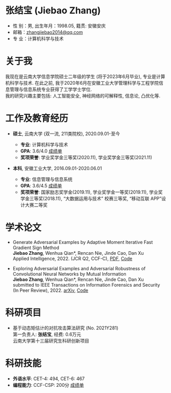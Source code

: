 # 张结宝 (Jiebao Zhang)


+ 性 别：男, 出生年月：1998.05, 籍贯: 安徽安庆
+ 邮箱：zhangjiebao2014@qq.com    
+ 专 业：计算机科学与技术
<!-- 手 机：12312341234,   -->
# 关于我
我现在是云南大学信息学院硕士二年级的学生 (将于2023年6月毕业), 专业是计算机科学与技术. 在此之前, 我于2020年6月在安徽工业大学管理科学与工程学院信息管理与信息系统专业获得了工学学士学位.
<br>
我的研究兴趣主要包括: 人工智能安全, 神经网络的可解释性, 信息论, 凸优化等.
<br>

# 工作及教育经历

+ **硕士**, 云南大学 (双一流, 211类院校),  2020.09.01-至今
  - **专业**: 计算机科学与技术
  - **GPA**: 3.6/4.0 [成绩单](./files/gradereport_YNU.pdf) 
  - **奖项荣誉**: 学业奖学金三等奖(2020.11), 学业奖学金三等奖(2021.11)        

+ **本科**, 安徽工业大学, 2016.09.01-2020.06.01
  - **专业**: 信息管理与信息系统
  - **GPA**: 3.6/4.5 [成绩单](./files/gradereport_AHUT.pdf) 
  - **奖项荣誉**: 国家励志奖学金(2019.11), 学业奖学金一等奖(2019.11), 学业奖学金三等奖(2018.11), “大数据运用与技术” 校赛三等奖, “移动互联 APP”设计大赛二等奖


# 学术论文

+ Generate Adversarial Examples by Adaptive Moment Iterative Fast Gradient Sign Method <br>
    **Jiebao Zhang**, Wenhua Qian*, Rencan Nie, Jinde Cao, Dan Xu <br>
    Applied Intelligence, 2022. (JCR Q2, CCF-C), [PDF](https://doi.org/10.1007/s10489-022-03437-z), [Code](https://github.com/wowotou1998/Adam-FGSM)

+ Exploring Adversarial Examples and Adversarial Robustness of Convolutional Neural Networks by Mutual Information <br>
    **Jiebao Zhang**, Wenhua Qian*, Rencan Nie, Jinde Cao, Dan Xu <br>
    submitted to IEEE Transactions on Information Forensics and Security (In Peer Review), 2022. 
    [arXiv](https://arxiv.org/abs/2207.05756), [Code](https://github.com/wowotou1998/exploring-adv-by-mutual-info)

# 科研项目

+ 基于动态矩估计的对抗攻击算法研究 (No. 2021Y281) <br>
  第一负责人: **张结宝**, 经费: 0.6万元 <br>
  云南大学第十三届研究生科研创新项目 

# 科研技能
  + **外语水平**: CET-4: 494, CET-6: 467
  + **编程能力**: CCF-CSP: 200分 [成绩单](./files/grade-CCF-CSP.pdf) 



